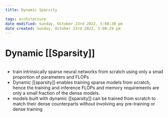 ```yaml
---
title: Dynamic Sparsity

tags: architecture 
date modified: Sunday, October 23rd 2022, 5:00:30 pm
date created: Sunday, October 23rd 2022, 5:00:29 pm
---
```


# Dynamic [[Sparsity]]
```toc
```

- train intrinsically sparse neural networks from scratch using only a small proportion of parameters and FLOPs
- Dynamic [[sparsity]] enables training sparse models from scratch, hence the training and inference FLOPs and memory requirements are only a small fraction of the dense models.
- models built with dynamic [[sparsity]] can be trained from scratch to match their dense counterparts without involving any pre-training or dense training



